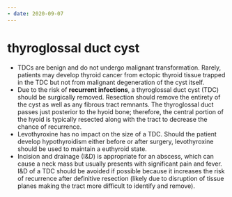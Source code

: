```yaml
---
- date: 2020-09-07
---
```


# thyroglossal duct cyst

<!-- thyroglossal duct cyst complications and management -->

- TDCs are benign and do not undergo malignant transformation.  Rarely, patients may develop thyroid cancer from ectopic thyroid tissue trapped in the TDC but not from malignant degeneration of the cyst itself.
- Due to the risk of **recurrent infections**, a thyroglossal duct cyst (TDC) should be surgically removed.  Resection should remove the entirety of the cyst as well as any fibrous tract remnants.  The thyroglossal duct passes just posterior to the hyoid bone; therefore, the central portion of the hyoid is typically resected along with the tract to decrease the chance of recurrence.
- Levothyroxine has no impact on the size of a TDC.  Should the patient develop hypothyroidism either before or after surgery, levothyroxine should be used to maintain a euthyroid state.
- Incision and drainage (I\&D) is appropriate for an abscess, which can cause a neck mass but usually presents with significant pain and fever.  I\&D of a TDC should be avoided if possible because it increases the risk of recurrence after definitive resection (likely due to disruption of tissue planes making the tract more difficult to identify and remove).

